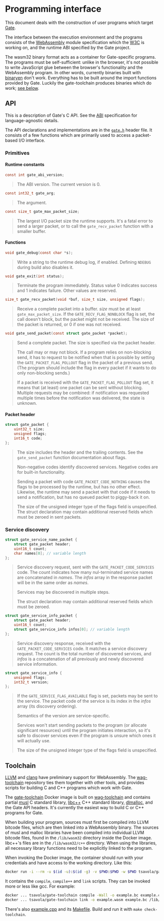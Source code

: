 # Programming interface

This document deals with the construction of user programs which target [Gate](README.md).

The interface between the execution environment and the programs consists of
the [WebAssembly](http://webassembly.org) module specification
which the [W3C](https://www.w3.org/community/webassembly) is working on, and
the runtime ABI specified by the Gate project.

The wasm32 binary format acts as a container for Gate-specific programs.
The programs must be self-sufficient: unlike in the browser, it's not possible
to write JavaScript glue between the browser's functionality and the
WebAssembly program.  In other words,
currently binaries built with [binaryen](https://github.com/WebAssembly/binaryen)
don't work.  Everything has to be built around the import functions provided by
Gate.  Luckily the gate-toolchain produces binaries which do work;
[see below](#toolchain).


## API

This is a description of Gate's C API.  See the [ABI](ABI.md) specification for
language-agnostic details.

The API declarations and implementations are in the [`gate.h`](include/gate.h)
header file.  It consists of a few functions which are primarily used to access
a packet-based I/O interface.


### Primitives

#### Runtime constants

```c
const int gate_abi_version;
```
> The ABI version.  The current version is 0.


```c
const int32_t gate_arg;
```
> The argument.


```c
const size_t gate_max_packet_size;
```
> The largest I/O packet size the runtime supports.  It's a fatal error to send
> a larger packet, or to call the `gate_recv_packet` function with a smaller
> buffer.


#### Functions

```c
void gate_debug(const char *s);
```
> Write a string to the runtime debug log, if enabled.  Defining `NDEBUG`
> during build also disables it.


```c
void gate_exit(int status);
```
> Terminate the program immediately.  Status value 0 indicates success and 1
> indicates failure.  Other values are reserved.


```c
size_t gate_recv_packet(void *buf, size_t size, unsigned flags);
```
> Receive a complete packet into a buffer.  *size* must be at least
> `gate_max_packet_size`.  If the `GATE_RECV_FLAG_NONBLOCK` flag is set, the
> call doesn't block, but the packet might not be received.  The size of the
> packet is returned, or 0 if one was not received.


```c
void gate_send_packet(const struct gate_packet *packet);
```
> Send a complete packet.  The size is specified via the packet header.
>
> The call may or may not block.  If a program relies on non-blocking send, it
> has to request to be notified when that is possible by setting the
> `GATE_PACKET_FLAG_POLLOUT` flag in the packet of a previous send.  (The
> program should include the flag in every packet if it wants to do only
> non-blocking sends.)
>
> If a packet is received with the `GATE_PACKET_FLAG_POLLOUT` flag set, it
> means that (at least) one packet can be sent without blocking.  Multiple
> requests may be combined: if notification was requested multiple times before
> the notification was delivered, the state is unknown.


#### Packet header

```c
struct gate_packet {
	uint32_t size;
	unsigned flags;
	int16_t code;
};
```
> The size includes the header and the trailing contents.  See the
> `gate_send_packet` function documentation about flags.
>
> Non-negative codes identify discovered services.  Negative codes are for
> built-in functionality.
>
> Sending a packet with code `GATE_PACKET_CODE_NOTHING` causes the flags to be
> processed by the runtime, but has no other effect.  Likewise, the runtime may
> send a packet with that code if it needs to send a notification, but has no
> queued packet to piggy-back it on.
>
> The size of the unsigned integer type of the flags field is unspecified.  The
> struct declaration may contain additional reserved fields which must be
> zeroed in sent packets.


### Service discovery

```c
struct gate_service_name_packet {
	struct gate_packet header;
	uint16_t count;
	char names[0]; // variable length
};
```
> Service discovery request, sent with the `GATE_PACKET_CODE_SERVICES` code.
> The count indicates how many nul-terminated service names are concatenated in
> *names*.  The *infos* array in the response packet will be in the same order
> as *names*.
>
> Services may be discovered in multiple steps.
>
> The struct declaration may contain additional reserved fields which must be
> zeroed.


```c
struct gate_service_info_packet {
	struct gate_packet header;
	uint16_t count;
	struct gate_service_info infos[0]; // variable length
};
```
> Service discovery response, received with the `GATE_PACKET_CODE_SERVICES`
> code.  It matches a service discovery request.  The count is the total number
> of discovered services, and *infos* is a concatenation of all previously and
> newly discovered service information.


```c
struct gate_service_info {
	unsigned flags;
	int32_t version;
};
```
> If the `GATE_SERVICE_FLAG_AVAILABLE` flag is set, packets may be sent to the
> service.  The packet code of the service is its index in the *infos* array
> (its discovery ordering).
>
> Semantics of the version are service-specific.
>
> Services won't start sending packets to the program (or allocate significant
> resources) until the program initiates interaction, so it's safe to discover
> services even if the program is unsure which ones it will actually use.
>
> The size of the unsigned integer type of the flags field is unspecified.


## Toolchain

[LLVM](https://llvm.org) and [clang](https://clang.llvm.org) have preliminary
support for WebAssembly.
The [wag-toolchain](https://github.com/tsavola/wag-toolchain) repository ties
them together with other tools, and provides scripts for building C and C++
programs which work with Gate.

The [gate-toolchain](https://hub.docker.com/r/tsavola/gate-toolchain) Docker image
is built on [wag-toolchain](https://hub.docker.com/r/tsavola/wag-toolchain) and contains
partial [musl](https://www.musl-libc.org) C standard library,
[libc++](https://libcxx.llvm.org) C++ standard library,
[dlmalloc](http://g.oswego.edu/dl/html/malloc.html), and the Gate API headers.
It's currently the easiest way to build C or C++ programs for Gate.

When building your program, sources must first be compiled into LLVM bitcode
files, which are then linked into a WebAssembly binary.  The sources of musl
and malloc libraries have been compiled into individual LLVM bitcode files,
found in the `/lib/wasm32` directory inside the Docker image.  libc++'s files
are in the `/lib/wasm32/c++` directory.  When using the libraries, all
necessary library functions need to be explicitly linked to the program.

When invoking the Docker image, the container should run with your credentials
and have access to the working directory.  Like this:

```sh
docker run -i --rm -u $(id -u):$(id -g) -v $PWD:$PWD -w $PWD tsavola/gate-toolchain ...
```

It contains the `compile`, `compile++` and `link` scripts.  They can be invoked
more or less like gcc.  For example:

```sh
docker ... tsavola/gate-toolchain compile -Wall -o example.bc example.c
docker ... tsavola/gate-toolchain link -o example.wasm example.bc /lib/wasm32/malloc.bc
```

There's also [example.cpp](examples/toolchain/example.cpp)
and its [Makefile](examples/toolchain/Makefile).
Build and run it with `make check-toolchain`.

